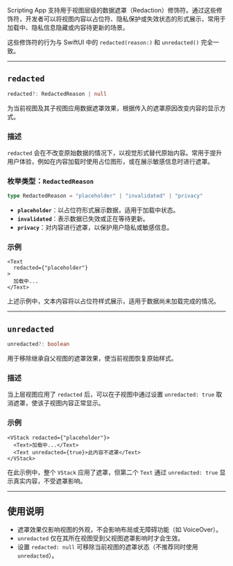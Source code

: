 Scripting App 支持用于视图层级的数据遮罩（Redaction）修饰符。通过这些修饰符，开发者可以将视图内容以占位符、隐私保护或失效状态的形式展示，常用于加载中、隐私信息隐藏或内容待更新的场景。

这些修饰符的行为与 SwiftUI 中的 `redacted(reason:)` 和 `unredacted()` 完全一致。

---

## `redacted`

```ts
redacted?: RedactedReason | null
```

为当前视图及其子视图应用数据遮罩效果，根据传入的遮罩原因改变内容的显示方式。

### 描述

`redacted` 会在不改变原始数据的情况下，以视觉形式替代原始内容。常用于提升用户体验，例如在内容加载时使用占位图形，或在展示敏感信息时进行遮罩。

### 枚举类型：`RedactedReason`

```ts
type RedactedReason = "placeholder" | "invalidated" | "privacy"
```

* **`placeholder`**：以占位符形式展示数据，适用于加载中状态。
* **`invalidated`**：表示数据已失效或正在等待更新。
* **`privacy`**：对内容进行遮罩，以保护用户隐私或敏感信息。

### 示例

```tsx
<Text
  redacted={"placeholder"}
>
  加载中...
</Text>
```

上述示例中，文本内容将以占位符样式展示，适用于数据尚未加载完成的情况。

---

## `unredacted`

```ts
unredacted?: boolean
```

用于移除继承自父视图的遮罩效果，使当前视图恢复原始样式。

### 描述

当上层视图应用了 `redacted` 后，可以在子视图中通过设置 `unredacted: true` 取消遮罩，使该子视图内容正常显示。

### 示例

```tsx
<VStack redacted={"placeholder"}>
  <Text>加载中...</Text>
  <Text unredacted={true}>此内容不遮罩</Text>
</VStack>
```

在此示例中，整个 `VStack` 应用了遮罩，但第二个 `Text` 通过 `unredacted: true` 显示真实内容，不受遮罩影响。

---

## 使用说明

* 遮罩效果仅影响视图的外观，不会影响布局或无障碍功能（如 VoiceOver）。
* `unredacted` 仅在其所在视图受到父视图遮罩影响时才会生效。
* 设置 `redacted: null` 可移除当前视图的遮罩状态（不推荐同时使用 `unredacted`）。
